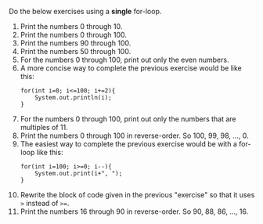 Do the below exercises using a <strong>single</strong> for-loop.
<ol>
<li>
Print the numbers 0 through 10.
</li>

<li>Print the numbers 0 through 100.</li>

<li>Print the numbers 90 through 100.</li>

<li>Print the numbers 50 through 100.</li>

<li>For the numbers 0 through 100, print out only the even numbers.</li>

<li>A more concise way to complete the previous exercise would be like this:</li>
<pre><code>for(int i=0; i<=100; i+=2){
    System.out.println(i);
}</code></pre>

<li>For the numbers 0 through 100, print out only the numbers that are multiples of 11.
</li>

<li>Print the numbers 0 through 100 in reverse-order. So 100, 99, 98, ..., 0.</li>

<li>The easiest way to complete the previous exercise would be with a for-loop like this: </li>
<pre><code>for(int i=100; i>=0; i--){
    System.out.print(i+", ");
} </code></pre>
<li>Rewrite the block of code given in the previous "exercise" so that it uses  <code>&#62</code> instead of <code>&#62=</code>.</li>
<li>Print the numbers 16 through 90 in reverse-order. So 90, 88, 86, ..., 16.</li>
</ol>